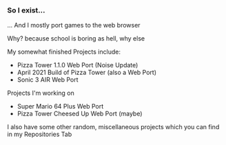 ### So I exist...

... And I mostly port games to the web browser

Why? because school is boring as hell, why else

My somewhat finished Projects include:
- Pizza Tower 1.1.0 Web Port (Noise Update)
- April 2021 Build of Pizza Tower (also a Web Port)
- Sonic 3 AIR Web Port

Projects I'm working on
- Super Mario 64 Plus Web Port
- Pizza Tower Cheesed Up Web Port (maybe)

I also have some other random, miscellaneous projects which you can find in my Repositories Tab
